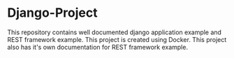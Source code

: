 # Django-Project
This repository contains well documented django application example and REST framework example. This project is created using Docker. This project also has it's own documentation for REST framework example. 

